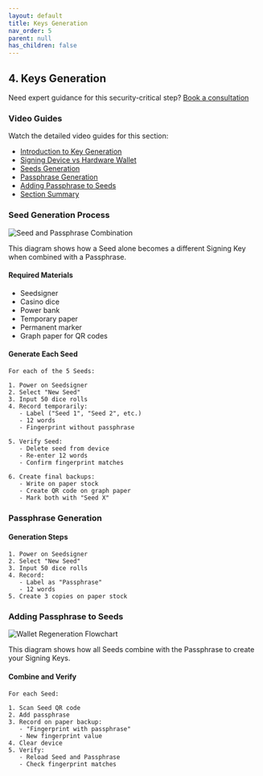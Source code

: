 ```yaml
---
layout: default
title: Keys Generation
nav_order: 5
parent: null
has_children: false
---
```


## 4. Keys Generation

Need expert guidance for this security-critical step? [Book a consultation](https://thebitcoinbackup.com/services)

### Video Guides
Watch the detailed video guides for this section:
- [Introduction to Key Generation](https://archive.org/details/the-bitcoin-backup-self-inheritance-protocol/Section+4+-+Lesson+1.mp4)
- [Signing Device vs Hardware Wallet](https://archive.org/details/the-bitcoin-backup-self-inheritance-protocol/Section+4+-+Lesson+2.mp4)
- [Seeds Generation](https://archive.org/details/the-bitcoin-backup-self-inheritance-protocol/Section+4+-+Lesson+3.mp4)
- [Passphrase Generation](https://archive.org/details/the-bitcoin-backup-self-inheritance-protocol/Section+4+-+Lesson+4.mp4)
- [Adding Passphrase to Seeds](https://archive.org/details/the-bitcoin-backup-self-inheritance-protocol/Section+4+-+Lesson+5.mp4)
- [Section Summary](https://archive.org/details/the-bitcoin-backup-self-inheritance-protocol/Section+4+-+Lesson+6.mp4)

### Seed Generation Process

![Seed and Passphrase Combination](/Self-Inheritance-Protocol/assets/images/seed-passphrase.png)

This diagram shows how a Seed alone becomes a different Signing Key when combined with a Passphrase.

#### Required Materials
- Seedsigner
- Casino dice
- Power bank
- Temporary paper
- Permanent marker
- Graph paper for QR codes

#### Generate Each Seed
```
For each of the 5 Seeds:

1. Power on Seedsigner
2. Select "New Seed"
3. Input 50 dice rolls
4. Record temporarily:
   - Label ("Seed 1", "Seed 2", etc.)
   - 12 words
   - Fingerprint without passphrase

5. Verify Seed:
   - Delete seed from device
   - Re-enter 12 words
   - Confirm fingerprint matches

6. Create final backups:
   - Write on paper stock
   - Create QR code on graph paper
   - Mark both with "Seed X"
```

### Passphrase Generation

#### Generation Steps
```
1. Power on Seedsigner
2. Select "New Seed"
3. Input 50 dice rolls
4. Record:
   - Label as "Passphrase"
   - 12 words
5. Create 3 copies on paper stock
```

### Adding Passphrase to Seeds

![Wallet Regeneration Flowchart](/Self-Inheritance-Protocol/assets/images/wallet-regeneration-flowchart.png)

This diagram shows how all Seeds combine with the Passphrase to create your Signing Keys.

#### Combine and Verify
```
For each Seed:

1. Scan Seed QR code
2. Add passphrase
3. Record on paper backup:
   - "Fingerprint with passphrase"
   - New fingerprint value
4. Clear device
5. Verify:
   - Reload Seed and Passphrase
   - Check fingerprint matches
```
